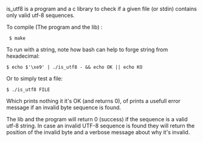is_utf8 is a program and a c library to check if a given file (or stdin) contains only
valid utf-8 sequences.

To compile (The program and the lib) :

     $ make

To run with a string, note how bash can help to forge string from
hexadecimal:

    $ echo $'\xe9' | ./is_utf8 - && echo OK || echo KO

Or to simply test a file:

    $ ./is_utf8 FILE

Which prints nothing it it's OK (and returns 0), of prints a usefull
error message if an invalid byte sequence is found.

The lib and the program will return 0 (success) if the sequence is a
valid utf-8 string. In case an invalid UTF-8 sequence is found they
will return the position of the invalid byte and a verbose message
about why it's invalid.
